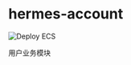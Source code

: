 # hermes-account

![Deploy ECS](https://github.com/robertzml/hermes-account/workflows/Deploy%20ECS/badge.svg?branch=master)

用户业务模块